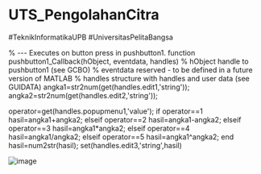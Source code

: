 # UTS_PengolahanCitra
#TeknikInformatikaUPB
#UniversitasPelitaBangsa

% --- Executes on button press in pushbutton1.
function pushbutton1_Callback(hObject, eventdata, handles)
% hObject    handle to pushbutton1 (see GCBO)
% eventdata  reserved - to be defined in a future version of MATLAB
% handles    structure with handles and user data (see GUIDATA)
angka1=str2num(get(handles.edit1,'string'));
angka2=str2num(get(handles.edit2,'string'));

operator=get(handles.popupmenu1,'value');
if operator==1
   hasil=angka1+angka2;
elseif operator==2
    hasil=angka1-angka2;
elseif operator==3
    hasil=angka1*angka2;
elseif operator==4
    hasil=angka1/angka2;
elseif operator==5
    hasil=angka1^angka2;
end
hasil=num2str(hasil);
set(handles.edit3,'string',hasil)

![image](https://user-images.githubusercontent.com/77254428/117502524-d43c7d80-afa9-11eb-81bd-d287e21a20d4.png)
